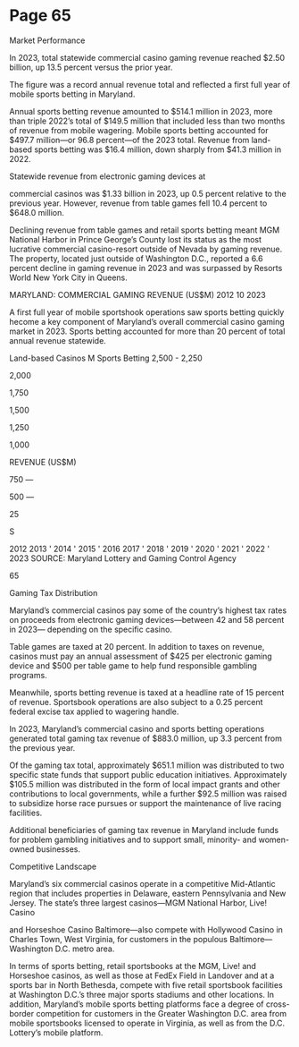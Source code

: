 # Page 65

Market Performance

In 2023, total statewide commercial casino gaming
revenue reached $2.50 billion, up 13.5 percent versus the
prior year.

The figure was a record annual revenue total and reflected
a first full year of mobile sports betting in Maryland.

Annual sports betting revenue amounted to $514.1 million
in 2023, more than triple 2022’s total of $149.5 million
that included less than two months of revenue from mobile
wagering. Mobile sports betting accounted for $497.7
million—or 96.8 percent—of the 2023 total. Revenue
from land-based sports betting was $16.4 million, down
sharply from $41.3 million in 2022.

Statewide revenue from electronic gaming devices at

commercial casinos was $1.33 billion in 2023, up 0.5
percent relative to the previous year. However, revenue
from table games fell 10.4 percent to $648.0 million.

Declining revenue from table games and retail sports
betting meant MGM National Harbor in Prince George’s
County lost its status as the most lucrative commercial
casino-resort outside of Nevada by gaming revenue. The
property, located just outside of Washington D.C., reported
a 6.6 percent decline in gaming revenue in 2023 and was
surpassed by Resorts World New York City in Queens.

MARYLAND: COMMERCIAL GAMING REVENUE (US$M)
2012 10 2023

A first full year of mobile sportshook operations saw sports
betting quickly hecome a key component of Maryland’s
overall commercial casino gaming market in 2023. Sports
betting accounted for more than 20 percent of total annual
revenue statewide.

 Land-based Casinos M Sports Betting
2,500 -
2,250

2,000

1,750

1,500

1,250

1,000

REVENUE (US$M)

750 —

500 —

25

S

2012 2013 ' 2014 ' 2015 ' 2016 2017 ' 2018 ' 2019 ' 2020 ' 2021 ' 2022 ' 2023
SOURCE: Maryland Lottery and Gaming Control Agency

65

Gaming Tax Distribution

Maryland’s commercial casinos pay some of the country’s
highest tax rates on proceeds from electronic gaming
devices—between 42 and 58 percent in 2023—
depending on the specific casino.

Table games are taxed at 20 percent. In addition to taxes
on revenue, casinos must pay an annual assessment of
$425 per electronic gaming device and $500 per table
game to help fund responsible gambling programs.

Meanwhile, sports betting revenue is taxed at a headline
rate of 15 percent of revenue. Sportsbook operations are
also subject to a 0.25 percent federal excise tax applied to
wagering handle.

In 2023, Maryland’s commercial casino and sports betting
operations generated total gaming tax revenue of $883.0
million, up 3.3 percent from the previous year.

Of the gaming tax total, approximately $651.1 million was
distributed to two specific state funds that support public
education initiatives. Approximately $105.5 million was
distributed in the form of local impact grants and other
contributions to local governments, while a further $92.5
million was raised to subsidize horse race pursues or
support the maintenance of live racing facilities.

Additional beneficiaries of gaming tax revenue in Maryland
include funds for problem gambling initiatives and to
support small, minority- and women-owned businesses.

Competitive Landscape

Maryland’s six commercial casinos operate in a competitive
Mid-Atlantic region that includes properties in Delaware,
eastern Pennsylvania and New Jersey. The state’s three
largest casinos—MGM National Harbor, Live! Casino

and Horseshoe Casino Baltimore—also compete with
Hollywood Casino in Charles Town, West Virginia, for
customers in the populous Baltimore—Washington D.C.
metro area.

In terms of sports betting, retail sportsbooks at the MGM,
Live! and Horseshoe casinos, as well as those at FedEx
Field in Landover and at a sports bar in North Bethesda,
compete with five retail sportsbook facilities at Washington
D.C.’s three major sports stadiums and other locations. In
addition, Maryland’s mobile sports betting platforms face
a degree of cross-border competition for customers in the
Greater Washington D.C. area from mobile sportsbooks
licensed to operate in Virginia, as well as from the D.C.
Lottery’s mobile platform.
